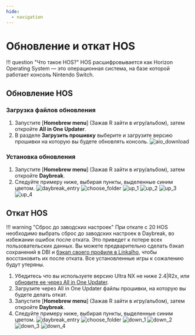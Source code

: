```yaml
---
hide:
  - navigation
---
```

# Обновление и откат HOS

!!! question "Что такое HOS?"
     HOS расшифровывается как Horizon Operating System — это операционная система, на базе которой работает консоль Nintendo Switch.

## Обновление HOS

### Загрузка файлов обновления

1. Запустите [**Homebrew menu**] (Зажав R зайти в игру/альбом), затем откройте **All in One Updater**.
2. В разделе **Загрузить прошивку** выберите и загрузите версию прошивки на которую вы будете обновлять консоль.
![aio_download](res/hos_update/aio_download.jpg)

### Установка обновления

1. Запустите [**Homebrew menu**] (Зажав R зайти в игру/альбом), затем откройте **Daybreak**.
2. Следуйте примеру ниже, выбирая пункты, выделенные синим цветом.
![daybreak_entry](res/hos_update/daybreak_entry.jpg)
![choose_folder](res/hos_update/choose_folder.jpg)
![up_1](res/hos_update/up_1.jpg)
![up_2](res/hos_update/up_2.jpg)
![up_3](res/hos_update/up_3.jpg)
![up_4](res/hos_update/up_4.jpg)

## Откат HOS

!!! warning "Сброс до заводских настроек"
     При откате с 20 HOS необходимо выбрать сброс до заводских настроек в Daybreak, во избежании ошибок после отката. Это приведет к потере всех пользовательских данных. Вы можете предварительно сделать бэкап сохранений в DBI и [бэкап своего профиля в Linkalho](../useful_guides/linkalho_nnid.md), чтобы восстановить их после отката. Все установленные игры к сожалению будут утеряны.

1. Убедитесь что вы используете версию Ultra NX не ниже 2.4|R2x, или [обновите ее через All in One Updater](../ultra_wiki/installing_update.md#obnovlenie-cherez-aio).
2. Загрузите через All in One Updater файлы прошивки, на которую вы будете делать откат.
3. Запустите [**Homebrew menu**] (Зажав R зайти в игру/альбом), затем откройте **Daybreak**.
4. Следуйте примеру ниже, выбирая пункты, выделенные синим цветом.
![daybreak_entry](res/hos_update/daybreak_entry.jpg)
![choose_folder](res/hos_update/choose_folder.jpg)
![down_1](res/hos_update/down_1.jpg)
![down_2](res/hos_update/down_2.jpg)
![down_3](res/hos_update/down_3.jpg)
![down_4](res/hos_update/down_4.jpg)